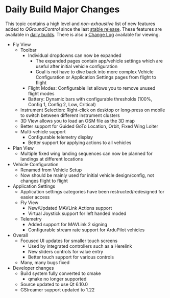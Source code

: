 # Daily Build Major Changes

This topic contains a high level and _non-exhaustive_ list of new features added to _QGroundControl_ since the last [stable release](../releases/release_notes.md).
These features are available in [daily builds](../releases/daily_builds.md).
There is also a [Change Log](https://github.com/mavlink/qgroundcontrol/blob/master/ChangeLog.md) available for viewing.

- Fly View
  - Toolbar
    - Individual dropdowns can now be expanded
      - The expanded pages contain app/vehicle settings which are useful after initial vehicle configuration
      - Goal is not have to dive back into more complex Vehicle Configuration or Application Settings pages from flight to flight
    - Flight Modes: Configurable list allows you to remove unused flight modes
    - Battery: Dynamic bars with configurable thresholds (100%, Config 1, Config 2, Low, Critical)
  - Instrument Selection: Right-click on desktop or long‑press on mobile to switch between different instrument clusters
  - 3D View allows you to load an OSM file as the 3D map
  - Better support for Guided GoTo Location, Orbit, Fixed Wing Loiter
  - Multi-vehicle support
    - Configurable telemetry display
    - Better support for applying actions to all vehicles
- Plan View
  - Multiple fixed wing landing sequences can now be planned for landings at different locations
- Vehicle Configuration
  - Renamed from Vehicle Setup
  - Now should be mainly used for initial vehicle design/config, not changes flight to flight
- Application Settings
  - Application settings categories have been restructed/redesigned for easier access
  - Fly View
    - New/Updated MAVLink Actions support
    - Virtual Joystick support for left handed moded
  - Telemetry
    - Added support for MAVLink 2 signing
    - Configurable stream rate support for ArduPilot vehicles
- Overall
  - Focused UI updates for smaller touch screens
    - Used by integrated controllers such as a Herelink
    - New sliders controls for value entry
    - Better touch support for various controls
  - Many, many bugs fixed
- Developer changes
  - Build system fully converted to cmake
    - qmake no longer supported
  - Source updated to use Qt 6.10.0
  - GStreamer support updated to 1.22
